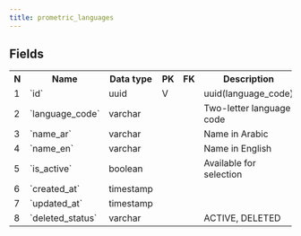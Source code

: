 ```yaml
---
title: prometric_languages 
---
```


## Fields

<table style="width: 100%">
    <colgroup>
       <col span="1" style="width: 3%;"/>
       <col span="1" style="width: 12%;"/>
       <col span="1" style="width: 10%;"/>
       <col span="1" style="width: 3%;"/>
       <col span="1" style="width: 12%;"/>
       <col span="1" style="width: 60%;"/>
    </colgroup>
  <tr>
    <th>N</th>
    <th>Name</th>
    <th>Data type</th>
    <th>PK</th>
    <th>FK</th>
    <th>Description</th>
  </tr>
<tr><td>1</td><td>`id`</td><td>uuid</td><td>V</td><td></td><td>uuid(language_code)</td></tr>
<tr><td>2</td><td>`language_code`</td><td>varchar</td><td></td><td></td><td>Two-letter language code</td></tr>
<tr><td>3</td><td>`name_ar`</td><td>varchar</td><td></td><td></td><td>Name in Arabic</td></tr>
<tr><td>4</td><td>`name_en`</td><td>varchar</td><td></td><td></td><td>Name in English</td></tr>
<tr><td>5</td><td>`is_active`</td><td>boolean</td><td></td><td></td><td>Available for selection</td></tr>
<tr><td>6</td><td>`created_at`</td><td>timestamp</td><td></td><td></td><td></td></tr>
<tr><td>7</td><td>`updated_at`</td><td>timestamp</td><td></td><td></td><td></td></tr>
<tr><td>8</td><td>`deleted_status`</td><td>varchar</td><td></td><td></td><td>ACTIVE, DELETED</td></tr>

</table>